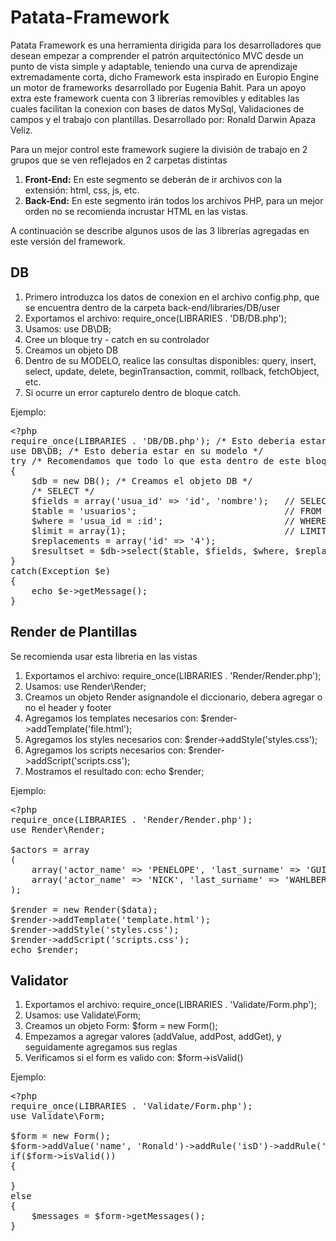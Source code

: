 # Patata-Framework
Patata Framework es una herramienta dirigida para los desarrolladores que desean empezar a comprender el patrón arquitectónico MVC desde un punto de vista simple y adaptable, teniendo una curva de aprendizaje extremadamente corta, dicho Framework esta inspirado en Europio Engine un motor de frameworks desarrollado por Eugenia Bahit.  Para un apoyo extra este framework cuenta con 3 librerías removibles y editables las cuales facilitan la conexion con bases de datos MySql, Validaciones de campos y el trabajo con plantillas.  Desarrollado por: Ronald Darwin Apaza Veliz.

<p>Para un mejor control este framework sugiere la división de trabajo en 2 grupos que se ven reflejados en 2 carpetas distintas</p>

<ol>
  <li><b>Front-End:</b> En este segmento se deberán de ir archivos con la extensión: html, css, js, etc.</li>
  <li><b>Back-End:</b> En este segmento irán todos los archivos PHP, para un mejor orden no se recomienda incrustar HTML en las vistas.</li>
</ol>

<p>A continuación se describe algunos usos de las 3 librerías agregadas en este versión del framework.</p>

<h2>DB</h2>

<ol>
  <li>Primero introduzca los datos de conexion en el archivo config.php, 
  	que se encuentra dentro de la carpeta back-end/libraries/DB/user</li>
  <li>Exportamos el archivo: require_once(LIBRARIES . 'DB/DB.php');</li>
  <li>Usamos: use DB\DB;</li>
  <li>Cree un bloque try - catch en su controlador</li>
  <li>Creamos un objeto DB</li>
  <li>Dentro de su MODELO, realice las consultas disponibles:
  	query, insert, select, update, delete, beginTransaction, commit, rollback, fetchObject, etc.</li>
  <li>Si ocurre un error capturelo dentro de bloque catch.</li>
</ol>

Ejemplo:

<pre class="lang:php decode:true">
&lt;?php
require_once(LIBRARIES . 'DB/DB.php'); /* Esto deberia estar en su modelo */
use DB\DB; /* Esto deberia estar en su modelo */
try /* Recomendamos que todo lo que esta dentro de este bloque deba estar en su MODELO */
{
	$db = new DB(); /* Creamos el objeto DB */
	/* SELECT */
	$fields = array('usua_id' => 'id', 'nombre'); 	// SELECT 	usuario_id AS id, nombre 
	$table = 'usuarios';							// FROM		usuarios
	$where = 'usua_id = :id';						// WHERE 	usua_id = :id 
	$limit = array(1);								// LIMIT	1
	$replacements = array('id' => '4');
	$resultset = $db->select($table, $fields, $where, $replacements, $limit);
}
catch(Exception $e)
{
	echo $e->getMessage();
}
</pre>

<h2>Render de Plantillas</h2>

Se recomienda usar esta libreria en las vistas

<ol>
<li>Exportamos el archivo: require_once(LIBRARIES . 'Render/Render.php');</li>
<li>Usamos: use Render\Render;</li>
<li>Creamos un objeto Render asignandole el diccionario, debera agregar o no el header y footer</li>
<li>Agregamos los templates necesarios con: $render->addTemplate('file.html');</li>
<li>Agregamos los styles necesarios con: $render->addStyle('styles.css');</li>
<li>Agregamos los scripts necesarios con: $render->addScript('scripts.css');</li>
<li>Mostramos el resultado con: echo $render;</li>
</ol>

Ejemplo:

<pre class="lang:php decode:true">&lt;?php
require_once(LIBRARIES . 'Render/Render.php');
use Render\Render;

$actors = array
(
	array('actor_name' => 'PENELOPE', 'last_surname' => 'GUINESS'), 
	array('actor_name' => 'NICK', 'last_surname' => 'WAHLBERG')
);

$render = new Render($data);
$render->addTemplate('template.html');
$render->addStyle('styles.css');
$render->addScript('scripts.css');
echo $render;
</pre>

<h2>Validator</h2>

<ol>
<li>Exportamos el archivo: require_once(LIBRARIES . 'Validate/Form.php');</li>
<li>Usamos: use Validate\Form;</li>
<li>Creamos un objeto Form: $form = new Form();</li>
<li>Empezamos a agregar valores (addValue, addPost, addGet), y seguidamente agregamos sus reglas</li>
<li>Verificamos si el form es valido con: $form->isValid()</li>
</ol>

Ejemplo:

<pre class="lang:php decode:true">&lt;?php
require_once(LIBRARIES . 'Validate/Form.php');
use Validate\Form;

$form = new Form();
$form->addValue('name', 'Ronald')->addRule('isD')->addRule('isDate');
if($form->isValid())
{
	
}
else
{
	$messages = $form->getMessages();
}
</pre>
